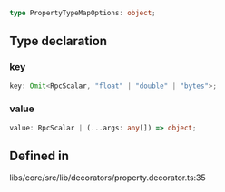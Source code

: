 ```ts
type PropertyTypeMapOptions: object;
```

## Type declaration

### key

```ts
key: Omit<RpcScalar, "float" | "double" | "bytes">;
```

### value

```ts
value: RpcScalar | (...args: any[]) => object;
```

## Defined in

libs/core/src/lib/decorators/property.decorator.ts:35
